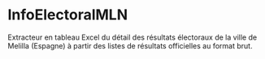 # InfoElectoralMLN
Extracteur en tableau Excel du détail des résultats électoraux de la ville de Melilla (Espagne) à partir des listes de résultats officielles au format brut.
